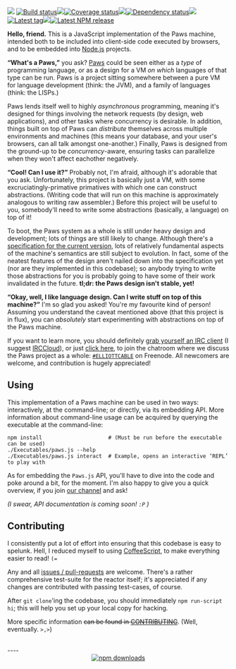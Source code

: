 <img src="http://elliottcable.s3.amazonaws.com/p/paws.js-cathode-3.png">
<a href="https://travis-ci.org/ELLIOTTCABLE/Paws.js"><img alt='Build status' src="https://img.shields.io/travis/ELLIOTTCABLE/Paws.js/Current.svg"></a><img src="http://elliottcable.s3.amazonaws.com/p/8x8.png"><a href="https://coveralls.io/r/ELLIOTTCABLE/Paws.js"><img alt='Coverage status' src="https://img.shields.io/coveralls/ELLIOTTCABLE/Paws.js/Current.svg"></a><img src="http://elliottcable.s3.amazonaws.com/p/8x8.png"><a href="httks://gemnasium.com/ELLIOTTCABLE/Paws.js"><img alt='Dependency status' src="https://img.shields.io/gemnasium/ELLIOTTCABLE/Paws.js.svg"></a><img src="http://elliottcable.s3.amazonaws.com/p/8x8.png"><a href="https://github.com/ELLIOTTCABLE/Paws.js/releases"><img alt='Latest tag' src="https://img.shields.io/github/tag/ELLIOTTCABLE/Paws.js.svg"></a><img src="http://elliottcable.s3.amazonaws.com/p/8x8.png"><a href="https://npmjs.com/package/paws.js"><img alt='Latest NPM release' src="https://img.shields.io/npm/v/paws.js.svg"></a>

**Hello, friend.** This is a JavaScript implementation of the Paws machine, intended both to be included
into client-side code executed by browsers, and to be embedded into [Node.js][] projects.

**“What's a Paws,”** you ask? [Paws][] could be seen either as a *type* of programming language, or
as a design for a VM *on which* languages of that type can be run. Paws is a project sitting
somewhere between a pure VM for language development (think: the JVM), and a family of languages
(think: the LISPs.)

Paws lends itself well to highly *asynchronous* programming, meaning it's designed for things
involving the network requests (by design, web applications), and other tasks where concurrency is
desirable. In addition, things built on top of Paws can *distribute* themselves across multiple
environments and machines (this means your database, and your user's browsers, can all talk amongst
one-another.) Finally, Paws is designed from the ground-up to be *concurrency*-aware, ensuring tasks
can parallelize when they won't affect eachother negatively.

**“Cool! Can I use it?”** Probably not, I'm afraid, although it's adorable that you ask.
Unfortunately, this project is basically just a VM, with some excruciatingly-primative primatives
with which one can construct abstractions. (Writing code that will run on this machine is
approximately analogous to writing raw assembler.) Before this project will be useful to you,
somebody'll need to write some abstractions (basically, a language) on top of it!

To boot, the Paws system as a whole is still under heavy design and development; lots of things are
still likely to change. Although there's a [specification for the current version,][spec] lots of
relatively fundamental aspects of the machine's semantics are still subject to evolution. In fact,
some of the neatest features of the design aren't nailed down into the specification yet (nor are
they implemented in this codebase); so anybody trying to write those abstractions for you is
probably going to have some of their work invalidated in the future. **tl;dr: the Paws design isn't
stable, yet!**

**“Okay, well, I like language design. Can I write stuff on top of this machine?”** I'm so glad you
asked! You're my favourite kind of person! Assuming you understand the caveat mentioned above (that
this project is in flux), you can *absolutely* start experimenting with abstractions on top of the
Paws machine.

If you want to learn more, you should definitely [grab yourself an IRC client][irc] (I suggest
[IRCCloud][]), or just [click here][webchat], to join the chatroom where we discuss the Paws project
as a whole: [`#ELLIOTTCABLE`][webchat] on Freenode. All newcomers are welcome, and contribution is
hugely appreciated!

   [Node.js]: <http://nodejs.org> "A server-side JavaScript platform"
   [Paws]: <http://paws.mu> "An asynch-heavy distributed platform for concurrent programming"
   [spec]: <http://ell.io/spec> "Specification for the 10th iteration of the Paws design"
   [irc]: <http://freenode.net/using_the_network.shtml> "freenode: using the network"
   [IRCCloud]: <http://irccloud.com> "IRCCloud, the IRC client of the future"
   [webchat]: <http://ell.io/IRC> "Freenode's webchat, for #ELLIOTTCABLE"

Using
-----
This implementation of a Paws machine can be used in two ways: interactively, at the command-line;
or directly, via its embedding API. More information about command-line usage can be acquired by
querying the executable at the command-line:

    npm install                     # (Must be run before the executable can be used)
    ./Executables/paws.js --help
    ./Executables/paws.js interact  # Example, opens an interactive ‘REPL’ to play with

As for embedding the `Paws.js` API, you'll have to dive into the code and poke around a bit, for the
moment. I'm also happy to give you a quick overview, if you join [our channel][webchat] and ask!

*(I swear, API documentation is coming soon! `:P` )*

Contributing
------------
I consistently put a lot of effort into ensuring that this codebase is easy to spelunk. Hell, I
reduced myself to using [CoffeeScript][], to make everything easier to read! `(=`

Any and all [issues / pull-requests][issues] are welcome. There's a rather comprehensive test-suite
for the reactor itself; it's appreciated if any changes are contributed with passing test-cases, of
course.

After `git clone`'ing the codebase, you should immediately `npm run-script hi`; this will help you
set up your local copy for hacking.

More specific information ~~can be found in [CONTRIBUTING](./blob/Master/CONTRIBUTING.markdown)~~.
(Well, eventually. `>,>`)

   [CoffeeScript]: <http://coffeescript.org> "A little language that transpiles into JavaScript"
   [issues]: <https://github.com/ELLIOTTCABLE/Paws.js/issues> "Issue-tracker for Paws.js"

<br>
----
<div align='center' id='npm-and-browser-support'>
   <a href="https://npmjs.org/package/paws.js">
      <img alt="npm downloads" src="https://nodei.co/npm-dl/paws.js.png?months=9"></a>
<!--
   <h4>Browser support:</h4>
   <a href="https://ci.testling.com/ELLIOTTCABLE/Paws.js">
      <img alt="Current browser-support status on HEAD (generated by Testling-CI)" src="https://ci.testling.com/ELLIOTTCABLE/Paws.js.png"> </a>
-->
</div>
